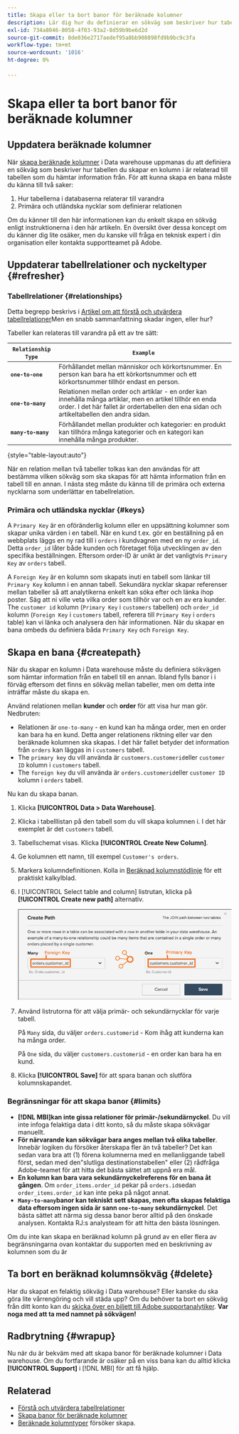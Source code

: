 ```yaml
---
title: Skapa eller ta bort banor för beräknade kolumner
description: Lär dig hur du definierar en sökväg som beskriver hur tabellen du skapar en kolumn i är relaterad till tabellen som du hämtar information från.
exl-id: 734a8046-8058-4f03-93a2-8d59b9be6d2d
source-git-commit: 8de036e2717aedef95a8bb908898fd9b9bc9c3fa
workflow-type: tm+mt
source-wordcount: '1016'
ht-degree: 0%

---
```


# Skapa eller ta bort banor för beräknade kolumner

## Uppdatera beräknade kolumner

När [skapa beräknade kolumner](../data-warehouse-mgr/creating-calculated-columns.md) i Data warehouse uppmanas du att definiera en sökväg som beskriver hur tabellen du skapar en kolumn i är relaterad till tabellen som du hämtar information från. För att kunna skapa en bana måste du känna till två saker:

1. Hur tabellerna i databaserna relaterar till varandra
1. Primära och utländska nycklar som definierar relationen

Om du känner till den här informationen kan du enkelt skapa en sökväg enligt instruktionerna i den här artikeln. En översikt över dessa koncept om du känner dig lite osäker, men du kanske vill fråga en teknisk expert i din organisation eller kontakta supportteamet på Adobe.

## Uppdaterar tabellrelationer och nyckeltyper {#refresher}

### Tabellrelationer {#relationships}

Detta begrepp beskrivs i [Artikel om att förstå och utvärdera tabellrelationer](../../data-analyst/data-warehouse-mgr/table-relationships.md)Men en snabb sammanfattning skadar ingen, eller hur?

Tabeller kan relateras till varandra på ett av tre sätt:

| **`Relationship Type`** | **`Example`** |
|-----|-----|
| **`one-to-one`** | Förhållandet mellan människor och körkortsnummer. En person kan bara ha ett körkortsnummer och ett körkortsnummer tillhör endast en person. |
| **`one-to-many`** | Relationen mellan order och artiklar - en order kan innehålla många artiklar, men en artikel tillhör en enda order. I det här fallet är ordertabellen den ena sidan och artikeltabellen den andra sidan. |
| **`many-to-many`** | Förhållandet mellan produkter och kategorier: en produkt kan tillhöra många kategorier och en kategori kan innehålla många produkter. |

{style="table-layout:auto"}

När en relation mellan två tabeller tolkas kan den användas för att bestämma vilken sökväg som ska skapas för att hämta information från en tabell till en annan. I nästa steg måste du känna till de primära och externa nycklarna som underlättar en tabellrelation.

### Primära och utländska nycklar {#keys}

A `Primary Key` är en oföränderlig kolumn eller en uppsättning kolumner som skapar unika värden i en tabell. När en kund t.ex. gör en beställning på en webbplats läggs en ny rad till i `orders` i kundvagnen med en ny `order_id`. Detta `order_id` låter både kunden och företaget följa utvecklingen av den specifika beställningen. Eftersom order-ID är unikt är det vanligtvis `Primary Key` av `orders` tabell.

A `Foreign Key` är en kolumn som skapats inuti en tabell som länkar till `Primary Key` kolumn i en annan tabell. Sekundära nycklar skapar referenser mellan tabeller så att analytikerna enkelt kan söka efter och länka ihop poster. Säg att ni ville veta vilka order som tillhör var och en av era kunder. The `customer id` kolumn (`Primary Key` i `customers` tabellen) och `order_id` kolumn (`Foreign Key` i `customers` tabell, referera till `Primary Key` i `orders` table) kan vi länka och analysera den här informationen. När du skapar en bana ombeds du definiera båda `Primary Key` och `Foreign Key`.

## Skapa en bana {#createpath}

När du skapar en kolumn i Data warehouse måste du definiera sökvägen som hämtar information från en tabell till en annan. Ibland fylls banor i i förväg eftersom det finns en sökväg mellan tabeller, men om detta inte inträffar måste du skapa en.

Använd relationen mellan **kunder** och **order** för att visa hur man gör. Nedbruten:

* Relationen är `one-to-many` - en kund kan ha många order, men en order kan bara ha en kund. Detta anger relationens riktning eller var den beräknade kolumnen ska skapas. I det här fallet betyder det information från `orders` kan läggas in i `customers` tabell.
* The `primary key` du vill använda är `customers.customerid`eller `customer ID` kolumn i `customers` tabell.
* The `foreign key` du vill använda är `orders.customerid`eller `customer ID` kolumn i `orders` tabell.

Nu kan du skapa banan.

1. Klicka **[!UICONTROL Data > Data Warehouse]**.
1. Klicka i tabelllistan på den tabell som du vill skapa kolumnen i. I det här exemplet är det `customers` tabell.
1. Tabellschemat visas. Klicka **[!UICONTROL Create New Column]**.
1. Ge kolumnen ett namn, till exempel `Customer's orders`.
1. Markera kolumndefinitionen. Kolla in [Beräknad kolumnstödlinje](../data-warehouse-mgr/creating-calculated-columns.md) för ett praktiskt kalkylblad.
1. I [!UICONTROL Select table and column] listrutan, klicka på **[!UICONTROL Create new path]** alternativ.

   ![Skapa banor för beräknade kolumner modal](../../assets/Creating_Paths_modal.png)

1. Använd listrutorna för att välja primär- och sekundärnycklar för varje tabell.

   På `Many` sida, du väljer `orders.customerid` - Kom ihåg att kunderna kan ha många order.

   På `One` sida, du väljer `customers.customerid` - en order kan bara ha en kund.

1. Klicka **[!UICONTROL Save]** för att spara banan och slutföra kolumnskapandet.

### Begränsningar för att skapa banor {#limits}

* **[!DNL MBI]kan inte gissa relationer för primär-/sekundärnyckel**. Du vill inte infoga felaktiga data i ditt konto, så du måste skapa sökvägar manuellt.
* **För närvarande kan sökvägar bara anges mellan två olika tabeller**. Innebär logiken du försöker återskapa fler än två tabeller? Det kan sedan vara bra att (1) förena kolumnerna med en mellanliggande tabell först, sedan med den&quot;slutliga destinationstabellen&quot; eller (2) rådfråga Adobe-teamet för att hitta det bästa sättet att uppnå era mål.
* **En kolumn kan bara vara sekundärnyckelreferens för en bana åt gången**. Om `order_items.order_id` pekar på `orders.id`sedan `order_items.order_id` kan inte peka på något annat.
* **`Many-to-many`banor kan tekniskt sett skapas, men ofta skapas felaktiga data eftersom ingen sida är sann `one-to-many` sekundärnyckel**. Det bästa sättet att närma sig dessa banor beror alltid på den önskade analysen. Kontakta RJ:s analysteam för att hitta den bästa lösningen.

Om du inte kan skapa en beräknad kolumn på grund av en eller flera av begränsningarna ovan kontaktar du supporten med en beskrivning av kolumnen som du är

## Ta bort en beräknad kolumnsökväg {#delete}

Har du skapat en felaktig sökväg i Data warehouse? Eller kanske du ska göra lite vårrengöring och vill städa upp? Om du behöver ta bort en sökväg från ditt konto kan du [skicka över en biljett till Adobe supportanalytiker](../../guide-overview.md). **Var noga med att ta med namnet på sökvägen!**

## Radbrytning {#wrapup}

Nu när du är bekväm med att skapa banor för beräknade kolumner i Data warehouse. Om du fortfarande är osäker på en viss bana kan du alltid klicka **[!UICONTROL Support]** i [!DNL MBI] för att få hjälp.

## Relaterad

* [Förstå och utvärdera tabellrelationer](../data-warehouse-mgr/table-relationships.md)
* [Skapa banor för beräknade kolumner](../data-warehouse-mgr/create-paths-calc-columns.md)
* [Beräknade kolumntyper](../data-warehouse-mgr/calc-column-types.md) försöker skapa.
